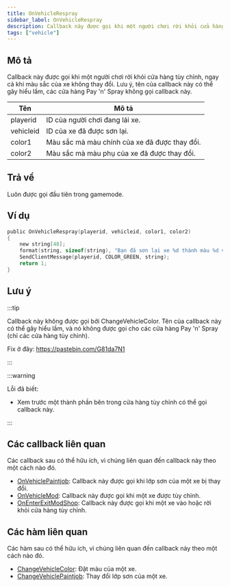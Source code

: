```yaml
---
title: OnVehicleRespray
sidebar_label: OnVehicleRespray
description: Callback này được gọi khi một người chơi rời khỏi cửa hàng tùy chỉnh, ngay cả khi không thay đổi màu sắc.
tags: ["vehicle"]
---
```


## Mô tả

Callback này được gọi khi một người chơi rời khỏi cửa hàng tùy chỉnh, ngay cả khi màu sắc của xe không thay đổi. Lưu ý, tên của callback này có thể gây hiểu lầm, các cửa hàng Pay 'n' Spray không gọi callback này.

| Tên        | Mô tả                                         |
| ---------- | --------------------------------------------- |
| playerid   | ID của người chơi đang lái xe.                |
| vehicleid  | ID của xe đã được sơn lại.                    |
| color1     | Màu sắc mà màu chính của xe đã được thay đổi. |
| color2     | Màu sắc mà màu phụ của xe đã được thay đổi.   |

## Trả về

Luôn được gọi đầu tiên trong gamemode.

## Ví dụ

```c
public OnVehicleRespray(playerid, vehicleid, color1, color2)
{
    new string[48];
    format(string, sizeof(string), "Bạn đã sơn lại xe %d thành màu %d và %d!", vehicleid, color1, color2);
    SendClientMessage(playerid, COLOR_GREEN, string);
    return 1;
}
```

## Lưu ý

:::tip

Callback này không được gọi bởi ChangeVehicleColor. Tên của callback này có thể gây hiểu lầm, và nó không được gọi cho các cửa hàng Pay 'n' Spray (chỉ các cửa hàng tùy chỉnh).

Fix ở đây: https://pastebin.com/G81da7N1

:::

:::warning

Lỗi đã biết:

- Xem trước một thành phần bên trong cửa hàng tùy chỉnh có thể gọi callback này.

:::

## Các callback liên quan

Các callback sau có thể hữu ích, vì chúng liên quan đến callback này theo một cách nào đó.

- [OnVehiclePaintjob](OnVehiclePaintjob): Callback này được gọi khi lớp sơn của một xe bị thay đổi.
- [OnVehicleMod](OnVehicleMod): Callback này được gọi khi một xe được tùy chỉnh.
- [OnEnterExitModShop](OnEnterExitModShop): Callback này được gọi khi một xe vào hoặc rời khỏi cửa hàng tùy chỉnh.

## Các hàm liên quan

Các hàm sau có thể hữu ích, vì chúng liên quan đến callback này theo một cách nào đó.

- [ChangeVehicleColor](../functions/ChangeVehicleColor): Đặt màu của một xe.
- [ChangeVehiclePaintjob](../functions/ChangeVehiclePaintjob): Thay đổi lớp sơn của một xe.